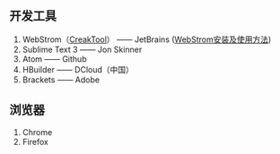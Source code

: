 ## 开发工具
1. WebStrom（[CreakTool](https://page06.ctfile.com/fs/4872706-199515592)） —— JetBrains  ([WebStrom安装及使用方法](http://www.jianshu.com/p/d35634a5a7b7))
2. Sublime Text 3 —— Jon Skinner
3. Atom —— Github
4. HBuilder —— DCloud（中国）
5. Brackets —— Adobe

## 浏览器
1. Chrome
2. Firefox
